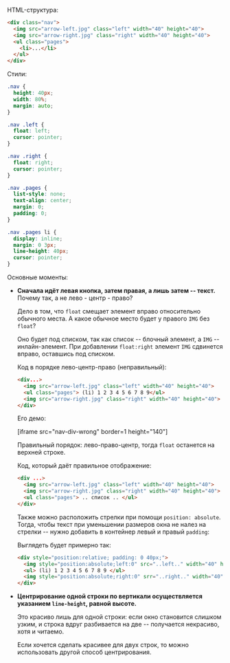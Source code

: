 HTML-структура:

```html
<div class="nav">
  <img src="arrow-left.jpg" class="left" width="40" height="40">
  <img src="arrow-right.jpg" class="right" width="40" height="40">
  <ul class="pages">
    <li>...</li>
  </ul>
</div>
```

Стили:

```css
.nav {
  height: 40px;
  width: 80%;
  margin: auto;
}

.nav .left {
  float: left;
  cursor: pointer;
}

.nav .right {
  float: right;
  cursor: pointer;
}

.nav .pages {
  list-style: none;
  text-align: center;
  margin: 0;
  padding: 0;
}

.nav .pages li {
  display: inline;
  margin: 0 3px;
  line-height: 40px;
  cursor: pointer;
}
```

Основные моменты:

- **Сначала идёт левая кнопка, затем правая, а лишь затем -- текст.**
Почему так, а не лево - центр - право?

    Дело в том, что `float` смещает элемент вправо относительно обычного места. А какое обычное место будет у правого `IMG` без `float`?

    Оно будет под списком, так как список -- блочный элемент, а `IMG` -- инлайн-элемент. При добавлении `float:right` элемент `IMG` сдвинется вправо, оставшись под списком.

    Код в порядке лево-центр-право (неправильный):

    ```html no-beautify
    <div...>
      <img src="arrow-left.jpg" class="left" width="40" height="40">
      <ul class="pages"> (li) 1 2 3 4 5 6 7 8 9</ul>
      <img src="arrow-right.jpg" class="right" width="40" height="40">
    </div>
    ```

    Его демо:
    
    [iframe src="nav-div-wrong" border=1 height="140"]

    Правильный порядок: лево-право-центр, тогда `float` останется на верхней строке.

    Код, который даёт правильное отображение:

    ```html
    <div ...>
      <img src="arrow-left.jpg" class="left" width="40" height="40">
      <img src="arrow-right.jpg" class="right" width="40" height="40">
      <ul class="pages"> .. список .. </ul>
    </div>
    ```

    Также можно расположить стрелки при помощи `position: absolute`. Тогда, чтобы текст при уменьшении размеров окна не налез на стрелки -- нужно добавить в контейнер левый и правый `padding`:

    Выглядеть будет примерно так:

    ```html
    <div style="position:relative; padding: 0 40px;">
      <img style="position:absolute;left:0" src="..left.." width="40" height="40">
      <ul> (li) 1 2 3 4 5 6 7 8 9 </ul>
      <img style="position:absolute;right:0" srr="..right.." width="40" height="40">
    </div>
    ```

- **Центрирование одной строки по вертикали осуществляется указанием `line-height`, равной высоте.**

    Это красиво лишь для одной строки: если окно становится слишком узким, и строка вдруг разбивается на две -- получается некрасиво, хотя и читаемо.

    Если хочется сделать красивее для двух строк, то можно использовать другой способ центрирования.

